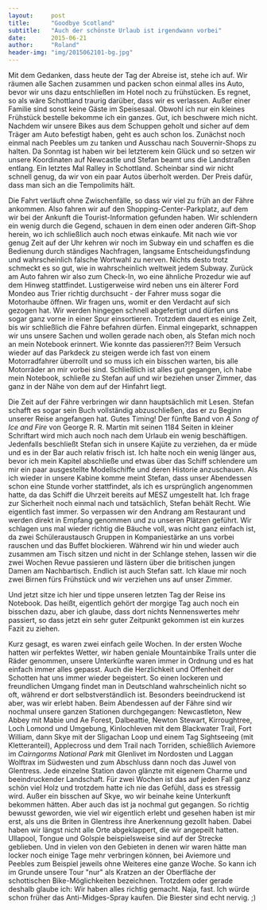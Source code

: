 ```yaml
---
layout:     post
title:      "Goodbye Scotland"
subtitle:   "Auch der schönste Urlaub ist irgendwann vorbei"
date:       2015-06-21
author:     "Roland"
header-img: "img/2015062101-bg.jpg"
---
```

Mit dem Gedanken, dass heute der Tag der Abreise ist, stehe ich auf. Wir räumen alle Sachen zusammen und packen schon
einmal alles ins Auto, bevor wir uns dazu entschließen im Hotel noch zu frühstücken. Es regnet, so als wäre Schottland
traurig darüber, dass wir es verlassen. Außer einer Familie sind sonst keine Gäste im Speisesaal. Obwohl ich nur ein
kleines Frühstück bestelle bekomme ich ein ganzes. Gut, ich beschwere mich nicht. Nachdem wir unsere Bikes aus dem
Schuppen geholt und sicher auf dem Träger am Auto befestigt haben, geht es auch schon los. Zunächst noch einmal nach
Peebles um zu tanken und Ausschau nach Souvernir-Shops zu halten. Da Sonntag ist haben wir bei letzterem kein Glück und
so setzen wir unsere Koordinaten auf Newcastle und Stefan beamt uns die Landstraßen entlang. Ein letztes Mal Ralley in
Schottland. Scheinbar sind wir nicht schnell genug, da wir von ein paar Autos überholt werden. Der Preis dafür, dass
man sich an die Tempolimits hält.

Die Fahrt verläuft ohne Zwischenfälle, so dass wir viel zu früh an der Fähre ankommen. Also fahren wir auf den
Shopping-Center-Parkplatz, auf dem wir bei der Ankunft die Tourist-Information gefunden haben. Wir schlendern ein
wenig durch die Gegend, schauen in dem einen oder anderen Gift-Shop herein, wo ich schließlich auch noch etwas
einkaufe. Mit nach wie vor genug Zeit auf der Uhr kehren wir noch im Subway ein und schaffen es die Bedienung durch
ständiges Nachfragen, langsame Entscheidungsfindung und wahrscheinlich falsche Wortwahl zu nerven. Nichts desto trotz
schmeckt es so gut, wie in wahrscheinlich weltweit jedem Subway. Zurück am Auto fahren wir also zum Check-In, wo eine
ähnliche Prozedur wie auf dem Hinweg stattfindet. Lustigerweise wird neben uns ein älterer Ford Mondeo aus Trier
richtig durchsucht - der Fahrer muss sogar die Motorhaube öffnen. Wir fragen uns, womit er den Verdacht auf sich
gezogen hat. Wir werden hingegen schnell abgefertigt und dürfen uns sogar ganz vorne in einer Spur einsortieren.
Trotzdem dauert es einige Zeit, bis wir schließlich die Fähre befahren dürfen. Einmal eingeparkt, schnappen wir uns
unsere Sachen und wollen gerade nach oben, als Stefan mich noch an mein Notebook erinnert. Wie konnte das passieren?!?
Beim Versuch wieder auf das Parkdeck zu steigen werde ich fast von einem Motorradfahrer überrollt und so muss ich ein
bisschen warten, bis alle Motorräder an mir vorbei sind. Schließlich ist alles gut gegangen, ich habe mein Notebook,
schließe zu Stefan auf und wir beziehen unser Zimmer, das ganz in der Nähe von dem auf der Hinfahrt liegt.

Die Zeit auf der Fähre verbringen wir dann hauptsächlich mit Lesen. Stefan schafft es sogar sein Buch vollständig
abzuschließen, das er zu Beginn unserer Reise angefangen hat. Gutes Timing! Der fünfte Band von *A Song of Ice and Fire*
von George R. R. Martin mit seinen 1184 Seiten in kleiner Schriftart wird mich auch noch nach dem Urlaub ein wenig
beschäftigen. Jedenfalls beschließt Stefan sich in unsere Kajüte zu verziehen, da er müde und es in der Bar auch
relativ frisch ist. Ich halte noch ein wenig länger aus, bevor ich mein Kapitel abschließe und etwas über das Schiff
schlendere um mir ein paar ausgestellte Modellschiffe und deren Historie anzuschauen. Als ich wieder in unsere Kabine
komme meint Stefan, dass unser Abendessen schon eine Stunde vorher stattfindet, als ich es ursprünglich angenommen
hatte, da das Schiff die Uhrzeit bereits auf MESZ umgestellt hat. Ich frage zur Sicherheit noch einmal nach und
tatsächlich, Stefan behält Recht. Wie eigentlich fast immer. So verpassen wir den Andrang am Restaurant und werden
direkt in Empfang genommen und zu unseren Plätzen geführt. Wir schlagen uns mal wieder richtig die Bäuche voll, was
nicht ganz einfach ist, da zwei Schüleraustausch Gruppen in Kompaniestärke an uns vorbei rauschen und das Buffet
blockieren. Während wir hin und wieder auch zusammen am Tisch sitzen und nicht in der Schlange stehen, lassen wir die
zwei Wochen Revue passieren und lästern über die britischen jungen Damen am Nachbartisch. Endlich ist auch Stefan satt.
Ich klaue mir noch zwei Birnen fürs Frühstück und wir verziehen uns auf unser Zimmer.

Und jetzt sitze ich hier und tippe unseren letzten Tag der Reise ins Notebook. Das heißt, eigentlich gehört der morgige
Tag auch noch ein bisschen dazu, aber ich glaube, dass dort nichts Nennenswertes mehr passiert, so dass jetzt ein sehr
guter Zeitpunkt gekommen ist ein kurzes Fazit zu ziehen.

Kurz gesagt, es waren zwei einfach geile Wochen. In der ersten Woche hatten wir perfektes Wetter, wir haben geniale
Mountainbike Trails unter die Räder genommen, unsere Unterkünfte waren immer in Ordnung und es hat einfach immer alles
gepasst. Auch die Herzlichkeit und Offenheit der Schotten hat uns immer wieder begeistert. So einen lockeren und
freundlichen Umgang findet man in Deutschland wahrscheinlich nicht so oft, während er dort selbstverständlich ist.
Besonders beeindruckend ist aber, was wir erlebt haben. Beim Abendessen auf der Fähre sind wir nochmal unsere ganzen
Stationen durchgegangen: Newcastleton, New Abbey mit Mabie und Ae Forest, Dalbeattie, Newton Stewart, Kirroughtree,
Loch Lomond und Umgebung, Kinlochleven mit dem Blackwater Trail, Fort William, dann Skye mit der Sligachan Loop und
einem Tag Sightseeing (mit Kletteranteil), Applecross und dem Trail nach Torriden, schießlich Aviemore im *Cairngorms
National Park* mit Glenlivet im Nordosten und Laggan Wolftrax im Südwesten und zum Abschluss dann noch das Juwel von
Glentress. Jede einzelne Station davon glänzte mit eigenem Charme und beeindruckender Landschaft. Für zwei Wochen ist
das auf jeden Fall ganz schön viel Holz und trotzdem hatte ich nie das Gefühl, dass es stressig wird. Außer ein
bisschen auf Skye, wo wir beinahe keine Unterkunft bekommen hätten. Aber auch das ist ja nochmal gut gegangen. So
richtig bewusst geworden, wie viel wir eigentlich erlebt und gesehen haben ist mir erst, als uns die Briten in
Glentress ihre Anerkennung gezollt haben. Dabei haben wir längst nicht alle Orte abgeklappert, die wir angepeilt
hatten. Ullapool, Tongue und Golspie beispielsweise sind auf der Strecke geblieben. Und in vielen von den Gebieten in
denen wir waren hätte man locker noch einige Tage mehr verbringen können, bei Aviemore und Peebles zum Beispiel jeweils
ohne Weiteres eine ganze Woche. So kann ich im Grunde unsere Tour "nur" als Kratzen an der Oberfläche der schottischen
Bike-Möglichkeiten bezeichnen. Trotzdem oder gerade deshalb glaube ich: Wir haben alles richtig gemacht. Naja, fast.
Ich würde schon früher das Anti-Midges-Spray kaufen. Die Biester sind echt nervig. ;)